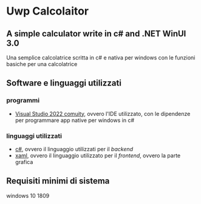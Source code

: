 # Uwp Calcolaitor
## A simple calculator write in c# and .NET WinUI 3.0
Una semplice calcolatrice scritta in c# e nativa per windows con le funzioni basiche per una calcolatrice

## Software e linguaggi utilizzati
### programmi
* [Visual Studio 2022 comuity](https://visualstudio.microsoft.com/it/), ovvero l'IDE utilizzato, con le dipendenze per programmare app native per windows in c#
### linguaggi utilizzati
* [c#](https://learn.microsoft.com/it-it/dotnet/csharp/), ovvero il linguaggio utilizzati per il _backend_
* [xaml](https://en.wikipedia.org/wiki/Extensible_Application_Markup_Language), ovvero il linguaggio utilizzato per il _frontend_, ovvero la parte grafica


## Requisiti minimi di sistema
windows 10 1809
